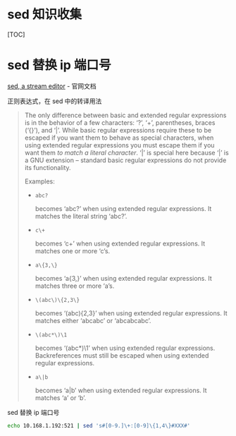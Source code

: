# sed 知识收集

[TOC]

# sed 替换 ip 端口号

[sed, a stream editor](http://www.gnu.org/software/sed/manual/sed.html) - 官网文档

正则表达式，在 sed 中的转译用法

> The only difference between basic and extended regular expressions is in the behavior of a few characters: ‘?’, ‘+’, parentheses, braces (‘{}’), and ‘|’. While basic regular expressions require these to be escaped if you want them to behave as special characters, when using extended regular expressions you must escape them if you want them *to match a literal character*. ‘|’ is special here because ‘\|’ is a GNU extension – standard basic regular expressions do not provide its functionality.
>
> Examples:
>
> - `abc?`
>
>   becomes ‘abc\?’ when using extended regular expressions. It matches the literal string ‘abc?’.
>
> - `c\+`
>
>   becomes ‘c+’ when using extended regular expressions. It matches one or more ‘c’s.
>
> - `a\{3,\}`
>
>   becomes ‘a{3,}’ when using extended regular expressions. It matches three or more ‘a’s.
>
> - `\(abc\)\{2,3\}`
>
>   becomes ‘(abc){2,3}’ when using extended regular expressions. It matches either ‘abcabc’ or ‘abcabcabc’.
>
> - `\(abc*\)\1`
>
>   becomes ‘(abc*)\1’ when using extended regular expressions. Backreferences must still be escaped when using extended regular expressions.
>
> - `a\|b`
>
>   becomes ‘a|b’ when using extended regular expressions. It matches ‘a’ or ‘b’.

sed 替换 ip 端口号

```sh
echo 10.168.1.192:521 | sed 's#[0-9.]\+:[0-9]\{1,4\}#XXX#'
```

